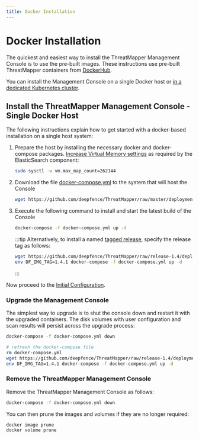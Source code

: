 ```yaml
---
title: Docker Installation
---
```


# Docker Installation

The quickest and easiest way to install the ThreatMapper Management Console is to use the pre-built images.  These instructions use pre-built ThreatMapper containers from [DockerHub](https://hub.docker.com/u/deepfenceio).

You can install the Management Console on a single Docker host or [in a dedicated Kubernetes cluster](kubernetes).

## Install the ThreatMapper Management Console - Single Docker Host

The following instructions explain how to get started with a docker-based installation on a single host system:

1. Prepare the host by installing the necessary docker and docker-compose packages. [Increase Virtual Memory settings](https://www.elastic.co/guide/en/elasticsearch/reference/current/vm-max-map-count.html) as required by the ElasticSearch component:

    ```bash
    sudo sysctl -w vm.max_map_count=262144
    ```
  
2. Download the file [docker-compose.yml](https://github.com/deepfence/ThreatMapper/blob/master/deployment-scripts/docker-compose.yml) to the system that will host the Console

    ```bash
    wget https://github.com/deepfence/ThreatMapper/raw/master/deployment-scripts/docker-compose.yml
    ```

3. Execute the following command to install and start the latest build of the Console

    ```bash
    docker-compose -f docker-compose.yml up -d
    ```

    :::tip
    Alternatively, to install a named [tagged release](https://github.com/deepfence/ThreatMapper/releases), specify the release tag as follows:

    ```bash
    wget https://github.com/deepfence/ThreatMapper/raw/release-1.4/deployment-scripts/docker-compose.yml
    env DF_IMG_TAG=1.4.1 docker-compose -f docker-compose.yml up -d
    ```
    :::

Now proceed to the [Initial Configuration](initial-configuration).

### Upgrade the Management Console

The simplest way to upgrade is to shut the console down and restart it with the upgraded containers.  The disk volumes with user configuration and scan results will persist across the upgrade process:

```bash
docker-compose -f docker-compose.yml down

# refresh the docker-compose file
rm docker-compose.yml
wget https://github.com/deepfence/ThreatMapper/raw/release-1.4/deployment-scripts/docker-compose.yml
env DF_IMG_TAG=1.4.1 docker-compose -f docker-compose.yml up -d
```

### Remove the ThreatMapper Management Console

Remove the ThreatMapper Management Console as follows:

```bash
docker-compose -f docker-compose.yml down
```

You can then prune the images and volumes if they are no longer required:

```bash
docker image prune
docker volume prune
```

